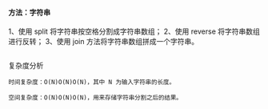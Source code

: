 
 #### 方法：字符串
 1、使用 split 将字符串按空格分割成字符串数组；
 2、使用 reverse 将字符串数组进行反转；
 3、使用 join 方法将字符串数组拼成一个字符串。

```
```

复杂度分析

    时间复杂度：O(N)O(N)O(N)，其中 N 为输入字符串的长度。

    空间复杂度：O(N)O(N)O(N)，用来存储字符串分割之后的结果。
